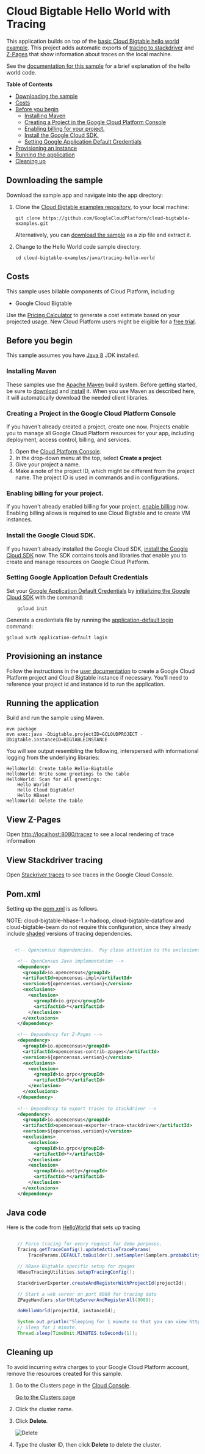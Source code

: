 # Cloud Bigtable Hello World with Tracing

This application builds on top of the [basic Cloud Bigtable hello world example](../hello-world). 
This project adds automatic exports of [tracing to stackdriver](https://cloud.google.com/trace/) and 
[Z-Pages](https://github.com/census-instrumentation/opencensus-java/tree/master/contrib/zpages) that 
show information about traces on the local machine.

See the [documentation for this
sample](https://cloud.google.com/bigtable/docs/samples-java-hello) for a brief
explanation of the hello world code.

<!-- START doctoc generated TOC please keep comment here to allow auto update -->
<!-- DON'T EDIT THIS SECTION, INSTEAD RE-RUN doctoc TO UPDATE -->

**Table of Contents**

- [Downloading the sample](#downloading-the-sample)
- [Costs](#costs)
- [Before you begin](#before-you-begin)
  - [Installing Maven](#installing-maven)
  - [Creating a Project in the Google Cloud Platform Console](#creating-a-project-in-the-google-cloud-platform-console)
  - [Enabling billing for your project.](#enabling-billing-for-your-project)
  - [Install the Google Cloud SDK.](#install-the-google-cloud-sdk)
  - [Setting Google Application Default Credentials](#setting-google-application-default-credentials)
- [Provisioning an instance](#provisioning-an-instance)
- [Running the application](#running-the-application)
- [Cleaning up](#cleaning-up)

<!-- END doctoc generated TOC please keep comment here to allow auto update -->


## Downloading the sample

Download the sample app and navigate into the app directory:

1.  Clone the [Cloud Bigtable examples repository][github-repo], to your local
    machine:

        git clone https://github.com/GoogleCloudPlatform/cloud-bigtable-examples.git

    Alternatively, you can [download the sample][github-zip] as a zip file and
    extract it.

2.  Change to the Hello World code sample directory.

        cd cloud-bigtable-examples/java/tracing-hello-world

[github-repo]: https://github.com/GoogleCloudPlatform/cloud-bigtable-examples
[github-zip]: https://github.com/GoogleCloudPlatform/cloud-bigtable-examples/archive/master.zip


## Costs

This sample uses billable components of Cloud Platform, including:

+   Google Cloud Bigtable

Use the [Pricing Calculator][bigtable-pricing] to generate a cost estimate
based on your projected usage.  New Cloud Platform users might be eligible for
a [free trial][free-trial].

[bigtable-pricing]: https://cloud.google.com/products/calculator/#id=1eb47664-13a2-4be1-9d16-6722902a7572
[free-trial]: https://cloud.google.com/free-trial


## Before you begin

This sample assumes you have [Java 8][java8] JDK installed.

[java8]: http://www.oracle.com/technetwork/java/javase/downloads/

### Installing Maven

These samples use the [Apache Maven][maven] build system. Before getting
started, be sure to [download][maven-download] and [install][maven-install] it.
When you use Maven as described here, it will automatically download the needed
client libraries.

[maven]: https://maven.apache.org
[maven-download]: https://maven.apache.org/download.cgi
[maven-install]: https://maven.apache.org/install.html

### Creating a Project in the Google Cloud Platform Console

If you haven't already created a project, create one now. Projects enable you to
manage all Google Cloud Platform resources for your app, including deployment,
access control, billing, and services.

1. Open the [Cloud Platform Console][cloud-console].
1. In the drop-down menu at the top, select **Create a project**.
1. Give your project a name.
1. Make a note of the project ID, which might be different from the project
   name. The project ID is used in commands and in configurations.

[cloud-console]: https://console.cloud.google.com/

### Enabling billing for your project.

If you haven't already enabled billing for your project, [enable
billing][enable-billing] now.  Enabling billing allows is required to use Cloud Bigtable
and to create VM instances.

[enable-billing]: https://console.cloud.google.com/project/_/settings

### Install the Google Cloud SDK.

If you haven't already installed the Google Cloud SDK, [install the Google
Cloud SDK][cloud-sdk] now. The SDK contains tools and libraries that enable you
to create and manage resources on Google Cloud Platform.

[cloud-sdk]: https://cloud.google.com/sdk/

### Setting Google Application Default Credentials

Set your [Google Application Default
Credentials][application-default-credentials] by [initializing the Google Cloud
SDK][cloud-sdk-init] with the command:

		gcloud init

Generate a credentials file by running the [application-default login](https://cloud.google.com/sdk/gcloud/reference/auth/application-default/login) command:

    gcloud auth application-default login

[cloud-sdk-init]: https://cloud.google.com/sdk/docs/initializing
[application-default-credentials]: https://developers.google.com/identity/protocols/application-default-credentials


## Provisioning an instance

Follow the instructions in the [user
documentation](https://cloud.google.com/bigtable/docs/creating-instance) to
create a Google Cloud Platform project and Cloud Bigtable instance if necessary.
You'll need to reference your project id and instance id to run the
application.


## Running the application

Build and run the sample using Maven.

    mvn package
    mvn exec:java -Dbigtable.projectID=GCLOUDPROJECT -Dbigtable.instanceID=BIGTABLEINSTANCE

You will see output resembling the following, interspersed with informational logging
from the underlying libraries:

    HelloWorld: Create table Hello-Bigtable
    HelloWorld: Write some greetings to the table
    HelloWorld: Scan for all greetings:
        Hello World!
        Hello Cloud Bigtable!
        Hello HBase!
    HelloWorld: Delete the table

## View Z-Pages

Open [http://localhost:8080/tracez](http://localhost:8080/trace) to see a local rendering
of trace information

## View Stackdriver tracing

Open [Stackriver traces](https://pantheon.corp.google.com/traces/traces) to see traces 
in the Google Cloud Console.

## Pom.xml

Setting up the [pom.xml](pom.xml) is as follows.  

NOTE: cloud-bigtable-hbase-1.x-hadoop, cloud-bigtable-dataflow and cloud-bigtable-beam
do not require this configuration, since they already include
[shaded](https://maven.apache.org/plugins/maven-shade-plugin/) versions of tracing dependencies.

```xml

   <!-- Opencensus dependencies.  Pay close attention to the exclusions. -->

    <!-- OpenCensus Java implementation -->
    <dependency>
      <groupId>io.opencensus</groupId>
      <artifactId>opencensus-impl</artifactId>
      <version>${opencensus.version}</version>
      <exclusions>
        <exclusion>
          <groupId>io.grpc</groupId>
          <artifactId>*</artifactId>
        </exclusion>
      </exclusions>
    </dependency>

    <!-- Dependency for Z-Pages -->
    <dependency>
      <groupId>io.opencensus</groupId>
      <artifactId>opencensus-contrib-zpages</artifactId>
      <version>${opencensus.version}</version>
      <exclusions>
        <exclusion>
          <groupId>io.grpc</groupId>
          <artifactId>*</artifactId>
        </exclusion>
      </exclusions>
    </dependency>
 
    <!-- Dependency to export traces to stackdriver -->
    <dependency>
      <groupId>io.opencensus</groupId>
      <artifactId>opencensus-exporter-trace-stackdriver</artifactId>
      <version>${opencensus.version}</version>
      <exclusions>
        <exclusion>
          <groupId>io.grpc</groupId>
          <artifactId>*</artifactId>
        </exclusion>
        <exclusion>
          <groupId>io.netty</groupId>
          <artifactId>*</artifactId>
        </exclusion>
      </exclusions>
    </dependency>
```

## Java code 

Here is the code from [HelloWorld](src/main/java/com/example/cloud/bigtable/helloworld/HelloWorld.java) 
that sets up tracing

```java

    // Force tracing for every request for demo purposes.
    Tracing.getTraceConfig().updateActiveTraceParams(
        TraceParams.DEFAULT.toBuilder().setSampler(Samplers.probabilitySampler(1)).build());

    // HBase Bigtable specific setup for zpages
    HBaseTracingUtilities.setupTracingConfig();

    StackdriverExporter.createAndRegisterWithProjectId(projectId);

    // Start a web server on port 8080 for tracing data
    ZPageHandlers.startHttpServerAndRegisterAll(8080);

    doHelloWorld(projectId, instanceId);

    System.out.println("Sleeping for 1 minute so that you can view http://localhost:8080/tracez");
    // Sleep for 1 minute.
    Thread.sleep(TimeUnit.MINUTES.toSeconds(1));

```

## Cleaning up

To avoid incurring extra charges to your Google Cloud Platform account, remove
the resources created for this sample.

1.  Go to the Clusters page in the [Cloud
    Console](https://console.cloud.google.com).

    [Go to the Clusters page](https://console.cloud.google.com/project/_/bigtable/clusters)

1.  Click the cluster name.

1.  Click **Delete**.

    ![Delete](https://cloud.google.com/bigtable/img/delete-quickstart-cluster.png)

1. Type the cluster ID, then click **Delete** to delete the cluster.

